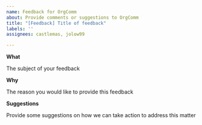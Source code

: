 ```yaml
---
name: Feedback for OrgComm
about: Provide comments or suggestions to OrgComm
title: "[Feedback] Title of feedback"
labels: ''
assignees: castlemas, jolow99

---
```


**What**

The subject of your feedback



**Why**

The reason you would like to provide this feedback



**Suggestions**

Provide some suggestions on how we can take action to address this matter
